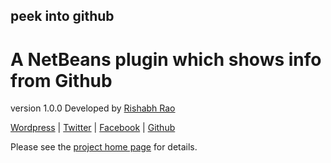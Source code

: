 peek into github
----------------
A NetBeans plugin which shows info from Github
==============================================

version 1.0.0
Developed by [Rishabh Rao](http://rishabhsrao.github.com)

[Wordpress](http://rishabhsrao.wordpress.com) | [Twitter](https://twitter.com/rishabhsrao) | [Facebook](https://facebook.com/rishabhsrao) | [Github](https://github.com/rishabhsrao)

Please see the [project home page](http://rishabhsrao.github.com/peek-into-github) for details.
